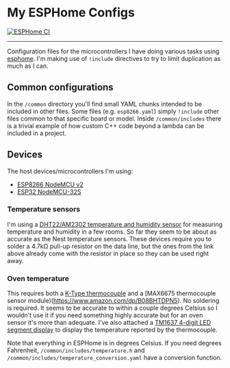 # My ESPHome Configs

[![ESPHome CI](https://github.com/jgoguen/esphome-configs/actions/workflows/esphome.yaml/badge.svg)](https://github.com/jgoguen/esphome-configs/actions/workflows/esphome.yaml)

---

Configuration files for the microcontrollers I have doing various tasks using
[esphome](https://esphome.io). I'm making use of `!include` directives to try to
limit duplication as much as I can.

## Common configurations
In the `/common` directory you'll find small YAML chunks intended to be included
in other files. Some files (e.g. `esp8266.yaml`) simply `!include` other files
common to that specific board or model. Inside `/common/includes` there is a
trivial example of how custom C++ code beyond a lambda can be included in
a project.

## Devices
The host devices/microcontrollers I'm using:

- [ESP8266 NodeMCU v2](https://www.amazon.com/dp/B081CSJV2V)
- [ESP32 NodeMCU-32S](https://www.amazon.com/dp/B086MJGFVV)

### Temperature sensors
I'm using a [DHT22/AM2302 temperature and humidity sensor](https://www.amazon.com/dp/B0795F19W6)
for measuring temperature and humidity in a few rooms. So far they seem to be
about as accurate as the Nest temperature sensors. These devices require you to
solder a 4.7kΩ pull-up resistor on the data line, but the ones from the link
above already come with the resistor in place so they can be used right away.

### Oven temperature
This requires both a [K-Type thermocouple](https://www.amazon.com/dp/B0748DFJFN)
and a [MAX6675 thermocouple sensor module)(https://www.amazon.com/dp/B08BHTDPN5).
No soldering is required. It seems to be accurate to within a couple degrees
Celsius so I wouldn't use it if you need something highly accurate but for an
oven sensor it's more than adequate. I've also attached a
[TM1637 4-digit LED segment display](https://www.amazon.com/dp/B01DKISMXK) to
display the temperature reported by the thermocouple.

Note that everything in ESPHome is in degrees Celsius. If you need degrees
Fahrenheit, `/common/includes/temperature.h` and
`/common/includes/temperature_conversion.yaml` have a conversion function.
